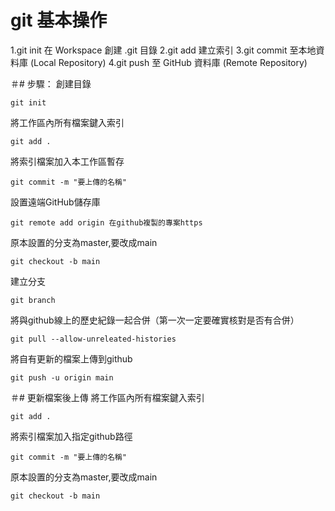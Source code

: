 # git 基本操作

1.git init  在 Workspace 創建 .git 目錄
2.git add  建立索引
3.git commit 至本地資料庫 (Local Repository)
4.git push 至 GitHub 資料庫 (Remote Repository)

＃# 步驟：
創建目錄
```
git init
```
將工作區內所有檔案鍵入索引
```
git add .
```
將索引檔案加入本工作區暫存
```
git commit -m "要上傳的名稱"
```
設置遠端GitHub儲存庫
```
git remote add origin 在github複製的專案https
```
原本設置的分支為master,要改成main
```
git checkout -b main
```
建立分支
```
git branch
```
將與github線上的歷史紀錄一起合併（第一次一定要確實核對是否有合併）
```
git pull --allow-unreleated-histories
```
將自有更新的檔案上傳到github
```
git push -u origin main
```


＃# 更新檔案後上傳
將工作區內所有檔案鍵入索引
```
git add .
```
將索引檔案加入指定github路徑
```
git commit -m "要上傳的名稱"
```
原本設置的分支為master,要改成main
```
git checkout -b main
```

